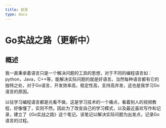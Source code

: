 ```yaml
---
title: 前言
type: docs
---
```


# Go实战之路（更新中）

## 概述

我一直秉承着语言只是一个解决问题的工具的思想，对于不同的编程语言如：python，Java，C++等，能解决实际问题的就是好语言。当然每种语言都有它的独特之处，对于Go语言，开发效率高，稳定性高，支持高并发，这也是我学习Go语言的原因。

以往学习编程语言都是光看不做，这是学习技术的一个痛点，看着别人的视频教程，好像懂了，实则不然。因此为了改变自己的学习模式，以及最近喜欢写作和记录，建立了《Go实战之路》这个笔记。该笔记以解决实际问题为出发点，记录Go语言的过程。

